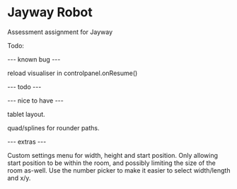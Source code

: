 Jayway Robot
============

Assessment assignment for Jayway

Todo:

--- known bug ---

reload visualiser in controlpanel.onResume()

--- todo ---

--- nice to have ---

tablet layout.

quad/splines for rounder paths.

--- extras ---

Custom settings menu for width, height and start position. Only allowing
start position to be within the room, and possibly limiting the size of
the room as-well. 
Use the number picker to make it easier to select width/length and x/y.